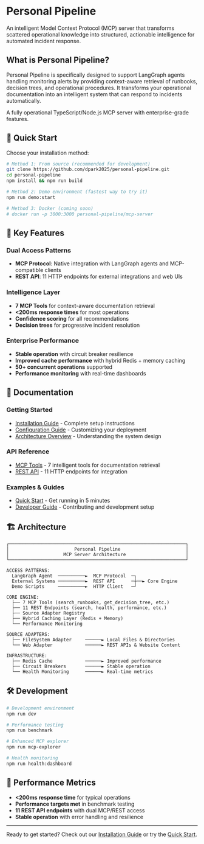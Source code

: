 # Personal Pipeline

An intelligent Model Context Protocol (MCP) server that transforms scattered operational knowledge into structured, actionable intelligence for automated incident response.

## What is Personal Pipeline?

Personal Pipeline is specifically designed to support LangGraph agents handling monitoring alerts by providing context-aware retrieval of runbooks, decision trees, and operational procedures. It transforms your operational documentation into an intelligent system that can respond to incidents automatically.

A fully operational TypeScript/Node.js MCP server with enterprise-grade features.

## 🚀 Quick Start

Choose your installation method:

```bash
# Method 1: From source (recommended for development)
git clone https://github.com/dpark2025/personal-pipeline.git
cd personal-pipeline
npm install && npm run build

# Method 2: Demo environment (fastest way to try it)
npm run demo:start

# Method 3: Docker (coming soon)
# docker run -p 3000:3000 personal-pipeline/mcp-server
```

## 🎯 Key Features

### Dual Access Patterns
- **MCP Protocol**: Native integration with LangGraph agents and MCP-compatible clients
- **REST API**: 11 HTTP endpoints for external integrations and web UIs

### Intelligence Layer
- **7 MCP Tools** for context-aware documentation retrieval
- **<200ms response times** for most operations
- **Confidence scoring** for all recommendations
- **Decision trees** for progressive incident resolution

### Enterprise Performance
- **Stable operation** with circuit breaker resilience
- **Improved cache performance** with hybrid Redis + memory caching
- **50+ concurrent operations** supported
- **Performance monitoring** with real-time dashboards

## 📖 Documentation

### Getting Started
- [Installation Guide](./guides/installation.md) - Complete setup instructions  
- [Configuration Guide](./guides/configuration.md) - Customizing your deployment
- [Architecture Overview](./guides/architecture.md) - Understanding the system design

### API Reference
- [MCP Tools](./api/mcp-tools.md) - 7 intelligent tools for documentation retrieval
- [REST API](./api/rest-api.md) - 11 HTTP endpoints for integration

### Examples & Guides
- [Quick Start](./examples/quickstart.md) - Get running in 5 minutes
- [Developer Guide](./guides/development.md) - Contributing and development setup

## 🏗️ Architecture

```
┌─────────────────────────────────────────────────────────────────┐
│                        Personal Pipeline                        │
│                    MCP Server Architecture                      │
└─────────────────────────────────────────────────────────────────┘

ACCESS PATTERNS:
  LangGraph Agent  ──────────►  MCP Protocol  ─┐
  External Systems ──────────►  REST API      ─┼──► Core Engine
  Demo Scripts     ──────────►  HTTP Client   ─┘

CORE ENGINE:
  ├── 7 MCP Tools (search_runbooks, get_decision_tree, etc.)
  ├── 11 REST Endpoints (search, health, performance, etc.)
  ├── Source Adapter Registry
  ├── Hybrid Caching Layer (Redis + Memory)
  └── Performance Monitoring

SOURCE ADAPTERS:
  ├── FileSystem Adapter     ──────► Local Files & Directories
  └── Web Adapter            ──────► REST APIs & Website Content

INFRASTRUCTURE:
  ├── Redis Cache            ──────► Improved performance
  ├── Circuit Breakers       ──────► Stable operation
  └── Health Monitoring      ──────► Real-time metrics
```

## 🛠️ Development

```bash
# Development environment
npm run dev

# Performance testing  
npm run benchmark

# Enhanced MCP explorer
npm run mcp-explorer

# Health monitoring
npm run health:dashboard
```

## 🚀 Performance Metrics

- **<200ms response time** for typical operations
- **Performance targets met** in benchmark testing  
- **11 REST API endpoints** with dual MCP/REST access
- **Stable operation** with error handling and resilience

---

Ready to get started? Check out our [Installation Guide](./guides/installation.md) or try the [Quick Start](./examples/quickstart.md).